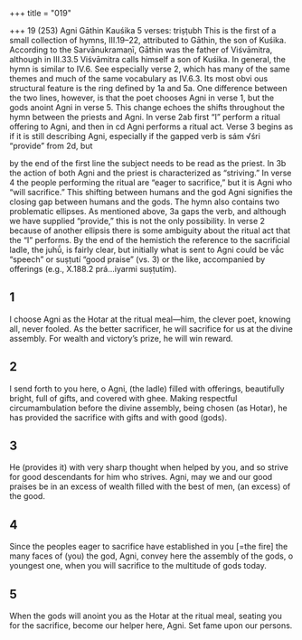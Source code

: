 +++
title = "019"

+++
19 (253) Agni
Gāthin Kauśika
5 verses: triṣṭubh
This is the first of a small collection of hymns, III.19–22, attributed to Gāthin,  the son of Kuśika. According to the Sarvānukramaṇī, Gāthin was the father of  Viśvāmitra, although in III.33.5 Viśvāmitra calls himself a son of Kuśika.
In general, the hymn is similar to IV.6. See especially verse 2, which has many  of the same themes and much of the same vocabulary as IV.6.3. Its most obvi ous structural feature is the ring defined by 1a and 5a. One difference between  the two lines, however, is that the poet chooses Agni in verse 1, but the gods  anoint Agni in verse 5.  This change echoes the shifts throughout the hymn  between the priests and Agni. In verse 2ab first “I” perform a ritual offering to  Agni, and then in cd Agni performs a ritual act. Verse 3 begins as if it is still  describing Agni, especially if the gapped verb is sám √śri “provide” from 2d, but

by the end of the first line the subject needs to be read as the priest. In 3b the  action of both Agni and the priest is characterized as “striving.” In verse 4 the  people performing the ritual are “eager to sacrifice,” but it is Agni who “will  sacrifice.” This shifting between humans and the god Agni signifies the closing  gap between humans and the gods.
The hymn also contains two problematic ellipses. As mentioned above, 3a gaps  the verb, and although we have supplied “provide,” this is not the only possibility.  In verse 2 because of another ellipsis there is some ambiguity about the ritual act  that the “I” performs. By the end of the hemistich the reference to the sacrificial  ladle, the juhū́, is fairly clear, but initially what is sent to Agni could be vā́c “speech”  or suṣṭutí “good praise” (vs. 3) or the like, accompanied by offerings (e.g., X.188.2  prá...iyarmi suṣṭutím).
## 1
I choose Agni as the Hotar at the ritual meal—him, the clever poet,  knowing all, never fooled.
As the better sacrificer, he will sacrifice for us at the divine assembly. For  wealth and victory’s prize, he will win reward.
## 2
I send forth to you here, o Agni, (the ladle) filled with offerings,
beautifully bright, full of gifts, and covered with ghee.
Making respectful circumambulation before the divine assembly, being  chosen (as Hotar), he has provided the sacrifice with gifts and with
good (gods).
## 3
He (provides it) with very sharp thought when helped by you, and so  strive for good descendants for him who strives.
Agni, may we and our good praises be in an excess of wealth filled with  the best of men, (an excess) of the good.
## 4
Since the peoples eager to sacrifice have established in you [=the fire] the  many faces of (you) the god, Agni,
convey here the assembly of the gods, o youngest one, when you will  sacrifice to the multitude of gods today.
## 5
When the gods will anoint you as the Hotar at the ritual meal, seating  you for the sacrifice,
become our helper here, Agni. Set fame upon our persons.